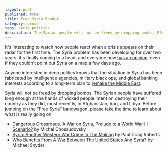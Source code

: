 ```yaml
---
layout: post
published: true
title: Free Syria Reader
category: prose
tags: syria politics
description: The Syrian people will not be freed by dropping bombs. Please take the time to learn about what is really going on.
---
```


It's interesting to watch how people react when a crisis appears on their radar for the first time. The Syria problem has been developing for over two years, it's finally coming to a head, and everyone now [has an opinion](https://twitter.com/search?src=typd&q=%23syria), even if they couldn't point out Syria on a map a few days ago.

Anyone interested in deep politics knows that the situation in Syria has been fabricated by intelligence agencies, military black ops, and global banking interests according to a long-term plan to [remake the Middle East](http://www.cfr.org/iraq/remaking-middle-east/p9303).

Syria will not be freed by dropping bombs. The Syrian people have suffered long enough at the hands of wicked people intent on destroying their country as they did, most recently, in Afghanistan, Iraq, and Libya. Before jumping on the "Free Syria" bandwagon, please take the time to learn about what is really going on:

- [Dangerous Crossroads. A War on Syria, Prelude to a World War III Scenario?](http://www.globalresearch.ca/dangerous-crossroads-a-war-on-syria-prelude-to-a-world-war-iii-scenario/5347370) by Michel Chossudovsky
- [Syria: Another Western War Crime In The Making](http://www.paulcraigroberts.org/2013/08/26/syria-another-western-war-crime-in-the-making-paul-craig-roberts/) by Paul Craig Roberts
- [Who Benefits From A War Between The United States And Syria?](http://www.infowars.com/who-benefits-from-a-war-between-the-united-states-and-syria/) by Michael Snyder